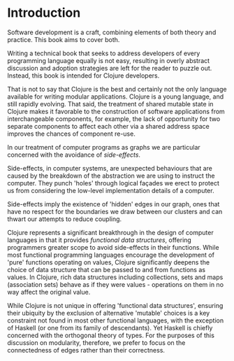 # Introduction

Software development is a craft, combining elements of both theory and
practice. This book aims to cover both.

Writing a technical book that seeks to address developers of every
programming language equally is not easy, resulting in overly abstract
discussion and adoption strategies are left for the reader to puzzle
out. Instead, this book is intended for Clojure developers.

That is not to say that Clojure is the best and certainly not the only
language available for writing modular applications. Clojure is a young
language, and still rapidly evolving. That said, the treatment of shared
mutable state in Clojure makes it favorable to the construction of
software applications from interchangeable components, for example, the
lack of opportunity for two separate components to affect each other via
a shared address space improves the chances of component re-use.

In our treatment of computer programs as graphs we are particular
concerned with the avoidance of _side-effects_.

Side-effects, in computer systems, are unexpected behaviours that are
caused by the breakdown of the abstraction we are using to instruct the
computer. They punch 'holes' through logical façades we erect to protect us from considering the low-level implementation details of a computer.

Side-effects imply the existence of 'hidden' edges in our graph, ones
that have no respect for the boundaries we draw between our clusters and
can thwart our attempts to reduce coupling.

Clojure represents a significant breakthrough in the design of computer
languages in that it provides _functional data structures_, offering
programmers greater scope to avoid side-effects in their
functions. While most functional programming languages encourage the
development of 'pure' functions operating on values, Clojure
significantly deepens the choice of data structure that can be passed to
and from functions as values. In Clojure, rich data structures including
collections, sets and maps (association sets) behave as if they were
values - operations on them in no way affect the original value.

While Clojure is not unique in offering 'functional data structures',
ensuring their ubiquity by the exclusion of alternative 'mutable'
choices is a key constraint not found in most other functional
languages, with the exception of Haskell (or one from its family of
descendants). Yet Haskell is chiefly concerned with the orthogonal
theory of types. For the purposes of this discussion on modularity,
therefore, we prefer to focus on the connectedness of edges rather than
their correctness.

